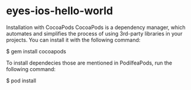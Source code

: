 # eyes-ios-hello-world
Installation with CocoaPods
CocoaPods is a dependency manager, which automates and simplifies the process of using 3rd-party libraries in your projects. You can install it with the following command:

$ gem install cocoapods

To install dependecies those are mentioned in PodilfeaPods, run the following command:

$ pod install
